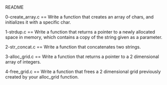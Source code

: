 README

0-create_array.c == Write a function that creates an array of chars, and initializes it with a specific char.

1-strdup.c == Write a function that returns a pointer to a newly allocated space in memory, which contains a copy of the string given as a parameter.

2-str_concat.c == Write a function that concatenates two strings.

3-alloc_grid.c == Write a function that returns a pointer to a 2 dimensional array of integers.

4-free_grid.c == Write a function that frees a 2 dimensional grid previously created by your alloc_grid function.


